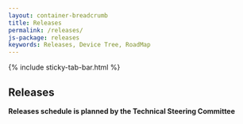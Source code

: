 ```yaml
---
layout: container-breadcrumb
title: Releases
permalink: /releases/
js-package: releases
keywords: Releases, Device Tree, RoadMap
---
```

{% include sticky-tab-bar.html %}

## Releases

<div id="devicetree_releases"></div>

**Releases schedule is planned by the Technical Steering Committee**
